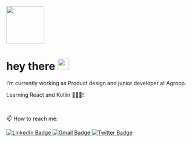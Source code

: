 <img src="https://media.giphy.com/media/Wj116ZszUZEwRIoz0j/giphy.gif" width="100px"/>
<h1>
  hey there
  <img src="https://media.giphy.com/media/hvRJCLFzcasrR4ia7z/giphy.gif" width="30px"/>
</h1>
<p>I’m currently working as Product design and junior developer at Agroop.</p> 
<p>Learning React and Kotlin 👨🏻‍💻!</p> </br>

📫 How to reach me:
<div id="badges">
  <a href="https://www.linkedin.com/in/rod89/">
    <img src="https://img.shields.io/badge/LinkedIn-blue?style=for-the-badge&logo=linkedin&logoColor=white" alt="LinkedIn Badge"/>
  </a>
  <a href="mailto:rodrigues.dgm@gmail.com">
    <img src="https://img.shields.io/badge/Gmail-D14836?style=for-the-badge&logo=gmail&logoColor=white" alt="Gmail Badge"/>
  <a href="https://twitter.com/rodrigues_dgm">
    <img src="https://img.shields.io/badge/Twitter-blue?style=for-the-badge&logo=twitter&logoColor=white" alt="Twitter Badge"/>
  </a>
</div>
